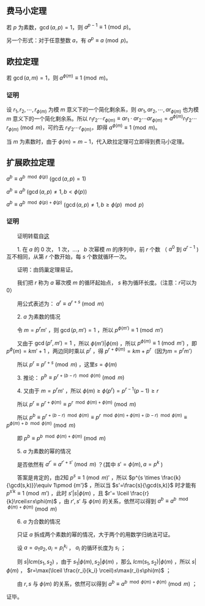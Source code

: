 ## 费马小定理

若 $p$ 为素数，$\gcd(a, p) = 1$，则 $a^{p - 1} \equiv 1 \pmod{p}$。

另一个形式：对于任意整数 $a$，有 $a^p \equiv a \pmod{p}$。

## 欧拉定理

若 $\gcd(a, m) = 1$，则 $a^{\phi(m)} \equiv 1 \pmod{m}$。

### 证明

设 $r_1, r_2, \cdots, r_{\phi(m)}$ 为模 $m$ 意义下的一个简化剩余系，则 $ar_1, ar_2, \cdots, ar_{\phi(m)}$ 也为模 $m$ 意义下的一个简化剩余系。所以 $r_1r_2 \cdots r_{\phi(m)} \equiv ar_1 \cdot ar_2 \cdots ar_{\phi(m)} = a^{\phi(m)}r_1r_2 \cdots r_{\phi(m)} \pmod{m}$，可约去 $r_1r_2 \cdots r_{\phi(m)}$，即得 $a^{\phi(m)} \equiv 1 \pmod{m}$。

当 $m$ 为素数时，由于 $\phi(m) = m - 1$，代入欧拉定理可立即得到费马小定理。

## 扩展欧拉定理

$a^b \equiv a^{b \mod \phi(p)}$   $(\gcd(a,p)=1)$

$a^b \equiv a^b$   $(\gcd(a,p) \ne 1,b<ϕ(p))$

$a^b \equiv a^{b \mod \phi(p)+\phi(p)}$  $(\gcd(a,p) \ne 1,b≥ϕ(p)\mod p)$

### 证明

　　证明转载自[这](http://blog.csdn.net/synapse7/article/details/19610361)

　　1. 在 $a$ 的 $0$ 次， $1$ 次，...， $b$ 次幂模 $m$ 的序列中，前 $r$ 个数 （ $a^0$ 到 $a^{r-1}$ )互不相同，从第 $r$ 个数开始，每 $s$ 个数就循环一次。

　　证明：由鸽巢定理易证。

　　我们把 $r$ 称为 $a$ 幂次模 $m$ 的循环起始点， $s$ 称为循环长度。（注意：$r$可以为$0$）

　　用公式表述为： $a^r\equiv a^{r+s}\pmod{m}$ 

　　2.  $a$ 为素数的情况

　　令 $m=p^rm'$ ，则 $\gcd(p,m')=1$ ，所以 $p^{\phi(m')}\equiv 1\pmod{m'}$ 

　　又由于 $\gcd(p^r,m')=1$ ，所以 $\phi(m')|ϕ(m)$ ，所以 $p^{ϕ(m)}\equiv 1\pmod {m'}$ ，即 $p^\phi(m)=km'+1$ ，两边同时乘以 $p^r$ ，得 $p^{r+\phi(m)}=km+p^r$（因为$m=p^rm'$）

　　所以 $p^r\equiv p^{r+s}\pmod m$ ，这里$s=\phi(m)$

　　3. 推论： $p^b\equiv p^{r+(b-r) \mod \phi(m)}\pmod m$ 

　　4. 又由于 $m=p^rm'$ ，所以 $\phi(m)≥\phi(p^r)=p^{r-1}(p-1)≥r$ 

　　所以 $p^r\equiv p^{r+\phi(m)}\equiv p^{r \mod \phi(m)+\phi(m)}\pmod m$ 

　　所以 $p^b\equiv p^{r+(b-r) \mod \phi(m)}\equiv p^{r \mod \phi(m)+\phi(m)+(b-r) \mod \phi(m)}\equiv p^{\phi(m)+b \mod \phi(m)}\pmod m$ 

　　即 $p^b\equiv p^{b \mod \phi(m)+\phi(m)}\pmod m$ 

　　5.  $a$ 为素数的幂的情况

　　是否依然有 $a^{r'}\equiv a^{r'+s'}\pmod m$ ？(其中 $s'=\phi(m),a=p^k$ )

　　答案是肯定的，由2知 $p^s\equiv 1 \pmod m'$ ，所以 $p^{s \times \frac{k}{\gcd(s,k)}}\equiv 1\pmod {m'}$ ，所以当 $s'=\frac{s}{\gcd(s,k)}$ 时才能有 $p^{s'k}\equiv 1\pmod {m'}$ ，此时 $s'|s|\phi(m)$ ，且 $r'= \lceil \frac{r}{k}\rceil≤r≤\phi(m)$ ，由 $r',s'$ 与 $\phi(m)$ 的关系，依然可以得到 $a^b\equiv a^{b \mod \phi(m)+\phi(m)}\pmod m$ 

　　6.  $a$ 为合数的情况

　　只证 $a$ 拆成两个素数的幂的情况，大于两个的用数学归纳法可证。

　　设 $a=a_1a_2,a_i=p_i^{k_i}$ ， $a_i$ 的循环长度为 $s_i$ ；

　　则 $s| lcm (s_1,s_2)$ ，由于 $s_1|\phi(m),s_2|\phi(m)$ ，那么 $lcm(s_1,s_2)|\phi(m)$ ，所以 $s|\phi(m)$  ， $r=\max(\lceil \frac{r_i}{k_i} \rceil)≤\max(r_i)≤\phi(m)$ ；

　　由 $r,s$ 与 $\phi(m)$ 的关系，依然可以得到 $a^b\equiv a^{b \mod \phi(m)+\phi(m)}\pmod m$ ；

证毕。
